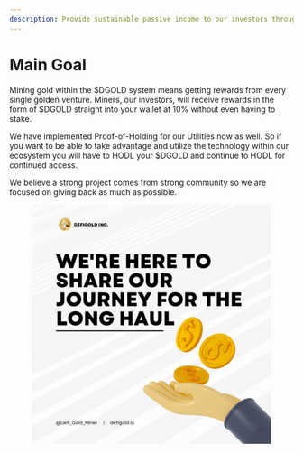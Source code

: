```yaml
---
description: Provide sustainable passive income to our investors through profit share
---
```


# Main Goal

Mining gold within the $DGOLD system means getting rewards from every single golden venture. Miners, our investors, will receive rewards in the form of $DGOLD straight into your wallet at 10% without even having to stake.

We have implemented Proof-of-Holding for our Utilities now as well. So if you want to be able to take advantage and utilize the technology within our ecosystem you will have to HODL your $DGOLD and continue to HODL for continued access.

We believe a strong project comes from strong community so we are focused on giving back as much as possible.



<figure><img src="../.gitbook/assets/main goal.png" alt=""><figcaption></figcaption></figure>
